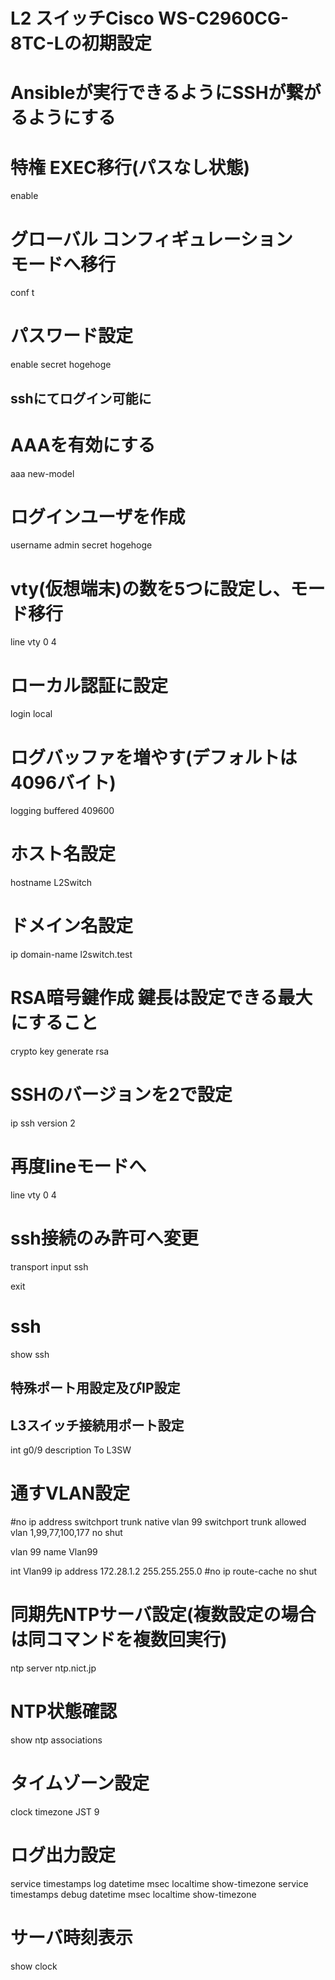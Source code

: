 # L2 スイッチCisco WS-C2960CG-8TC-Lの初期設定
# Ansibleが実行できるようにSSHが繋がるようにする

# 特権 EXEC移行(パスなし状態)
enable

# グローバル コンフィギュレーション　モードへ移行
conf t

# パスワード設定
enable secret hogehoge

## sshにてログイン可能に

# AAAを有効にする
aaa new-model

# ログインユーザを作成
username admin secret hogehoge

# vty(仮想端末)の数を5つに設定し、モード移行
line vty 0 4
# ローカル認証に設定
login local

# ログバッファを増やす(デフォルトは4096バイト)
logging buffered 409600

# ホスト名設定
hostname L2Switch

# ドメイン名設定
ip domain-name l2switch.test

# RSA暗号鍵作成 鍵長は設定できる最大にすること
crypto key generate rsa

# SSHのバージョンを2で設定
ip ssh version 2

# 再度lineモードへ
line vty 0 4

# ssh接続のみ許可へ変更
transport input ssh

exit
# ssh
show ssh

## 特殊ポート用設定及びIP設定
## L3スイッチ接続用ポート設定
int g0/9
description To L3SW
# 通すVLAN設定
#no ip address
switchport trunk native vlan 99
switchport trunk allowed vlan 1,99,77,100,177
no shut

vlan 99
name Vlan99

int Vlan99
ip address 172.28.1.2 255.255.255.0
#no ip route-cache
no shut


# 同期先NTPサーバ設定(複数設定の場合は同コマンドを複数回実行)
ntp server ntp.nict.jp

# NTP状態確認
show ntp associations

# タイムゾーン設定
clock timezone JST 9

# ログ出力設定
service timestamps log datetime msec localtime show-timezone
service timestamps debug datetime msec localtime show-timezone

# サーバ時刻表示
show clock
